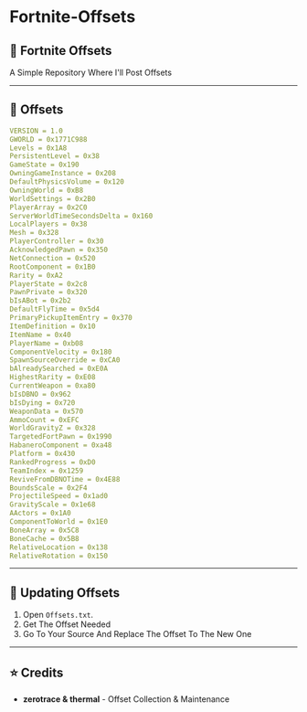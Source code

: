 # Fortnite-Offsets

## 📌 Fortnite Offsets
A Simple Repository Where I'll Post Offsets

---

## 📂 Offsets
```yaml
VERSION = 1.0
GWORLD = 0x1771C988
Levels = 0x1A8
PersistentLevel = 0x38
GameState = 0x190
OwningGameInstance = 0x208
DefaultPhysicsVolume = 0x120
OwningWorld = 0xB8
WorldSettings = 0x2B0
PlayerArray = 0x2C0
ServerWorldTimeSecondsDelta = 0x160 
LocalPlayers = 0x38
Mesh = 0x328
PlayerController = 0x30
AcknowledgedPawn = 0x350
NetConnection = 0x520
RootComponent = 0x1B0
Rarity = 0xA2
PlayerState = 0x2c8
PawnPrivate = 0x320
bIsABot = 0x2b2 
DefaultFlyTime = 0x5d4
PrimaryPickupItemEntry = 0x370
ItemDefinition = 0x10
ItemName = 0x40
PlayerName = 0xb08
ComponentVelocity = 0x180
SpawnSourceOverride = 0xCA0
bAlreadySearched = 0xE0A
HighestRarity = 0xE08
CurrentWeapon = 0xa80
bIsDBNO = 0x962
bIsDying = 0x720
WeaponData = 0x570
AmmoCount = 0xEFC
WorldGravityZ = 0x328
TargetedFortPawn = 0x1990
HabaneroComponent = 0xa48
Platform = 0x430
RankedProgress = 0xD0
TeamIndex = 0x1259
ReviveFromDBNOTime = 0x4E88
BoundsScale = 0x2F4
ProjectileSpeed = 0x1ad0
GravityScale = 0x1e68
AActors = 0x1A0
ComponentToWorld = 0x1E0
BoneArray = 0x5C8
BoneCache = 0x5B8
RelativeLocation = 0x138
RelativeRotation = 0x150
```

---

## 🔄 Updating Offsets
1. Open `Offsets.txt`.
2. Get The Offset Needed
3. Go To Your Source And Replace The Offset To The New One

---

## ⭐ Credits
- **zerotrace & thermal** - Offset Collection & Maintenance

